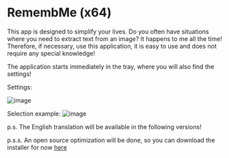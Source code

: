 # RemembMe (x64)
This app is designed to simplify your lives. Do you often have situations where you need to extract text from an image? It happens to me all the time! Therefore, if necessary, use this application, it is easy to use and does not require any special knowledge!

The application starts immediately in the tray, where you will also find the settings!

Settings:

![image](https://github.com/user-attachments/assets/b8b6dd02-1ddb-4d0e-91c1-816896e16e55)


Selection example:
![image](https://github.com/user-attachments/assets/08285c0e-6722-41ce-a9b3-22f77a282545)


p.s. The English translation will be available in the following versions!

p.s.s. An open source optimization will be done, so you can download the installer for now [here](https://github.com/Neforio-o/RemembMe/releases)
